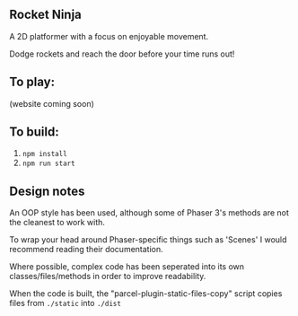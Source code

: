 ## Rocket Ninja

A 2D platformer with a focus on enjoyable movement.

Dodge rockets and reach the door before your time runs out!

## To play:

(website coming soon)


## To build:

1. `npm install`
2. `npm run start`


## Design notes

An OOP style has been used, although some of Phaser 3's methods are not the cleanest to work with.

To wrap your head around Phaser-specific things such as 'Scenes' I would recommend reading their documentation.

Where possible, complex code has been seperated into its own classes/files/methods in order to improve readability.

When the code is built, the "parcel-plugin-static-files-copy" script copies files from `./static` into `./dist`